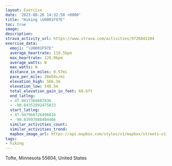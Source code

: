 ```yaml
---
layout: Exercise
date: '2023-08-26 14:32:50 +0000'
title: "Hiking \U0001F97E"
toc: true
image:
description:
strava_activity_url: https://www.strava.com/activities/9726841104
exercise_data:
  emoji: "\U0001F97E"
  average_heartrate: 110.5bpm
  max_heartrate: 126.0bpm
  average_watts: W
  max_watts: W
  distance_in_miles: 0.57mi
  pace_per_mile: 26m54s/mi
  elevation_high: 566.3m
  elevation_low: 548.5m
  total_elevation_gain_in_feet: 68.6ft
  end_latlng:
  - 47.9417369607836
  - -90.84352992475033
  start_latlng:
  - 47.947966726496816
  - -90.83997088484466
  similar_activities_count:
  similar_activities_trend:
  mapbox_image_url: https://api.mapbox.com/styles/v1/mapbox/streets-v11/static/path-5+787af2-1.0(uoscHjemiPLGNCd%40Af%40PVR%5Ex%40JFRF%60%40%60%40THVCVKb%40If%40S%5CAz%40QHELg%40BCD%3FZh%40LBz%40z%40NZPr%40N%5CNv%40Pd%40ZZLRp%40p%40v%40jA),pin-s-s+e5b22e(-90.84006,47.94635),pin-s-f+89ae00(-90.84260999999998,47.94217999999999)/auto/800x800?access_token=pk.eyJ1Ijoiam9zaGJlY2ttYW4iLCJhIjoiY205eWR2aDd1MWZ6djJrbXc4a3M0bWZleiJ9.XiG9OWkNcZk2QzjJbxLB4A
tags:
- hiking
---
```




Tofte, Minnesota 55604, United States
